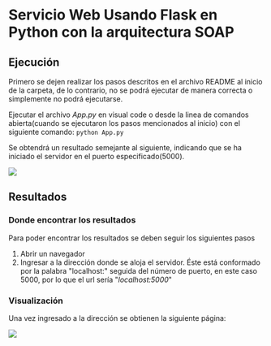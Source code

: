 # Servicio Web Usando Flask en Python con la arquitectura SOAP

## Ejecución
Primero se dejen realizar los pasos descritos en el archivo README al inicio de la carpeta, de lo contrario, no se podrá ejecutar de manera correcta o simplemente no podrá ejecutarse.

Ejecutar el archivo *App.py* en visual code o desde la linea de comandos abierta(cuando se ejecutaron los pasos mencionados al inicio) con el siguiente comando:
`python App.py`

Se obtendrá un resultado semejante al siguiente, indicando que se ha iniciado el servidor en el puerto especificado(5000).

![](https://i.imgur.com/ghuzH1r.jpg)


## Resultados

### Donde encontrar los resultados
Para poder encontrar los resultados se deben seguir los siguientes pasos
1. Abrir un navegador
2. Ingresar a la dirección donde se aloja el servidor. Éste está conformado por la palabra "localhost:" seguida del número de puerto, en este caso 5000, por lo que el url sería "*localhost:5000*"
### Visualización
Una vez ingresado a la dirección se obtienen la siguiente página:

![](https://i.imgur.com/MwlbZvG.jpg)
